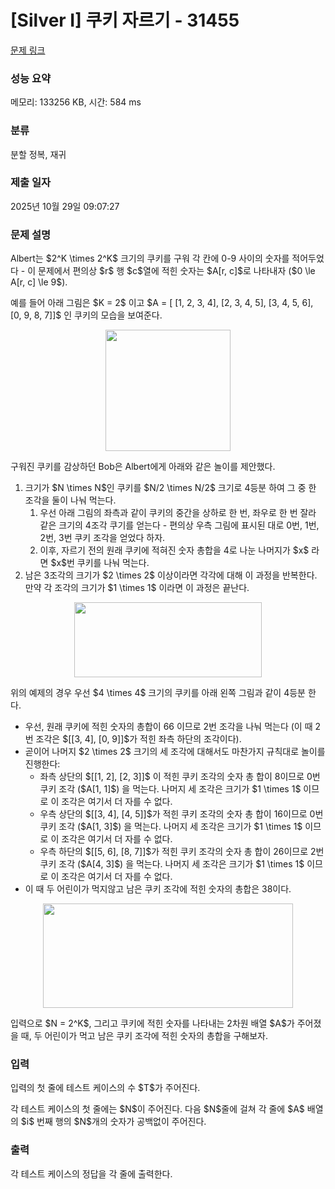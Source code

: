 # [Silver I] 쿠키 자르기 - 31455 

[문제 링크](https://www.acmicpc.net/problem/31455) 

### 성능 요약

메모리: 133256 KB, 시간: 584 ms

### 분류

분할 정복, 재귀

### 제출 일자

2025년 10월 29일 09:07:27

### 문제 설명

<p>Albert는 $2^K \times 2^K$ 크기의 쿠키를 구워 각 칸에 0-9 사이의 숫자를 적어두었다 - 이 문제에서 편의상 $r$ 행 $c$열에 적힌 숫자는 $A[r, c]$로 나타내자 ($0 \le A[r, c] \le 9$).</p>

<p>예를 들어 아래 그림은 $K = 2$ 이고 $A = [ [1, 2, 3, 4], [2, 3, 4, 5], [3, 4, 5, 6], [0, 9, 8, 7]]$ 인 쿠키의 모습을 보여준다.</p>

<p style="text-align: center;"><img alt="" src="https://upload.acmicpc.net/1f0e7622-dfd7-416e-873f-10719c3b6b4c/-/preview/" style="height: 194px; width: 200px;"></p>

<p>구워진 쿠키를 감상하던 Bob은 Albert에게 아래와 같은 놀이를 제안했다.</p>

<ol>
	<li>크기가 $N \times N$인 쿠키를 $N/2 \times N/2$ 크기로  4등분 하여 그 중 한 조각을 둘이 나눠 먹는다.
	<ol>
		<li>우선 아래 그림의 좌측과 같이 쿠키의 중간을 상하로 한 번, 좌우로 한 번 잘라 같은 크기의 4조각 쿠기를 얻는다 - 편의상 우측 그림에 표시된 대로 0번, 1번, 2번, 3번 쿠키 조각을 얻었다 하자.</li>
		<li>이후, 자르기 전의 원래 쿠키에 적혀진 숫자 총합을 4로 나눈 나머지가 $x$ 라면 $x$번 쿠키를 나눠 먹는다.</li>
	</ol>
	</li>
	<li>남은 3조각의 크기가 $2 \times 2$ 이상이라면 각각에 대해 이 과정을 반복한다. 만약 각 조각의 크기가 $1 \times 1$ 이라면 이 과정은 끝난다.</li>
</ol>

<p style="text-align: center;"><img alt="" src="https://upload.acmicpc.net/545c4a81-9f25-4c96-a697-d6adbbe68f71/-/preview/" style="height: 120px; width: 300px;"></p>

<p>위의 예제의 경우 우선 $4 \times 4$ 크기의 쿠키를 아래 왼쪽 그림과 같이 4등분 한다.</p>

<ul>
	<li>우선, 원래 쿠키에 적힌 숫자의 총합이 66 이므로 2번 조각을 나눠 먹는다 (이 때 2번 조각은 $[[3, 4], [0, 9]]$가 적힌 좌측 하단의 조각이다).</li>
	<li>곧이어 나머지 $2 \times 2$ 크기의 세 조각에 대해서도 마찬가지 규칙대로 놀이를 진행한다:
	<ul>
		<li>좌측 상단의 $[[1, 2], [2, 3]]$ 이 적힌 쿠키 조각의 숫자 총 합이 8이므로 0번 쿠키 조각 ($A[1, 1]$) 을 먹는다. 나머지 세 조각은 크기가 $1 \times 1$ 이므로 이 조각은 여기서 더 자를 수 없다.</li>
		<li>우측 상단의 $[[3, 4], [4, 5]]$가 적힌 쿠키 조각의 숫자 총 합이 16이므로 0번 쿠키 조각 ($A[1, 3]$) 을 먹는다. 나머지 세 조각은 크기가 $1 \times 1$ 이므로 이 조각은 여기서 더 자를 수 없다.</li>
		<li>우측 하단의 $[[5, 6], [8, 7]]$가 적힌 쿠키 조각의 숫자 총 합이 26이므로 2번 쿠키 조각 ($A[4, 3]$) 을 먹는다. 나머지 세 조각은 크기가 $1 \times 1$ 이므로 이 조각은 여기서 더 자를 수 없다.</li>
	</ul>
	</li>
	<li>이 때 두 어린이가 먹지않고 남은 쿠키 조각에 적힌 숫자의 총합은 38이다.</li>
</ul>

<p style="text-align: center;"><img alt="" src="https://upload.acmicpc.net/9f43258e-0c41-411d-9d6d-0b23b1545131/-/preview/" style="height: 167px; width: 400px;"></p>

<p>입력으로 $N = 2^K$, 그리고 쿠키에 적힌 숫자를 나타내는 2차원 배열 $A$가 주어졌을 때, 두 어린이가 먹고 남은 쿠키 조각에 적힌 숫자의 총합을 구해보자.</p>

### 입력 

 <p>입력의 첫 줄에 테스트 케이스의 수 $T$가 주어진다.</p>

<p>각 테스트 케이스의 첫 줄에는 $N$이 주어진다. 다음 $N$줄에 걸쳐 각 줄에 $A$ 배열의 $i$ 번째 행의 $N$개의 숫자가 공백없이 주어진다.</p>

### 출력 

 <p>각 테스트 케이스의 정답을 각 줄에 출력한다.</p>

